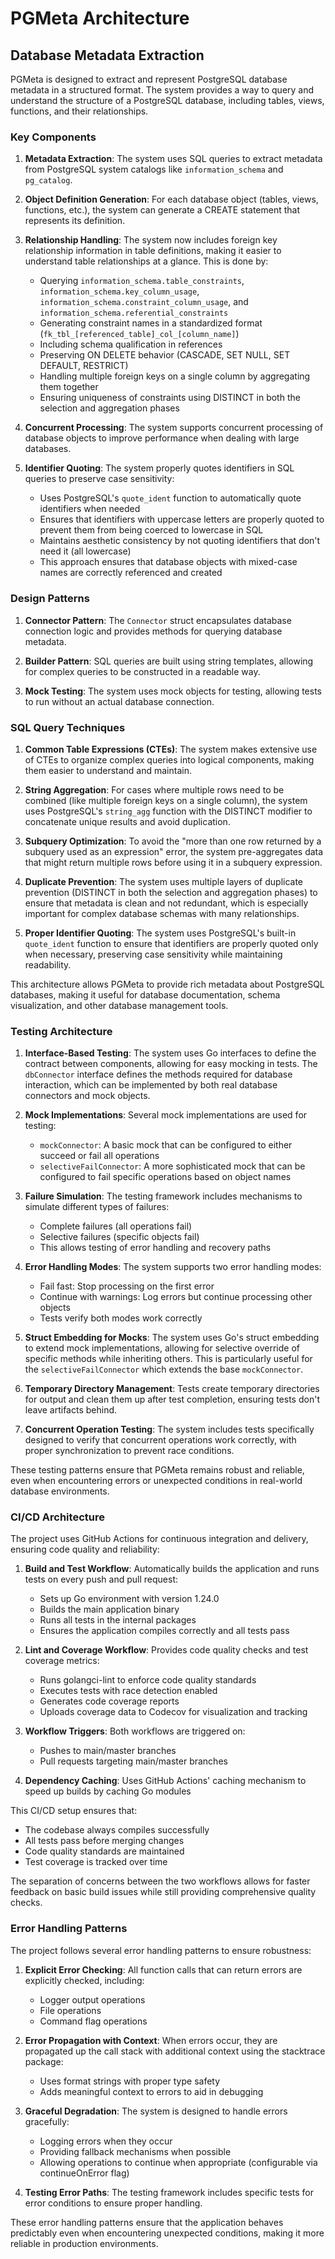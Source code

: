 # PGMeta Architecture

## Database Metadata Extraction

PGMeta is designed to extract and represent PostgreSQL database metadata in a structured format. The system provides a way to query and understand the structure of a PostgreSQL database, including tables, views, functions, and their relationships.

### Key Components

1. **Metadata Extraction**: The system uses SQL queries to extract metadata from PostgreSQL system catalogs like `information_schema` and `pg_catalog`.

2. **Object Definition Generation**: For each database object (tables, views, functions, etc.), the system can generate a CREATE statement that represents its definition.

3. **Relationship Handling**: The system now includes foreign key relationship information in table definitions, making it easier to understand table relationships at a glance. This is done by:
   - Querying `information_schema.table_constraints`, `information_schema.key_column_usage`, `information_schema.constraint_column_usage`, and `information_schema.referential_constraints`
   - Generating constraint names in a standardized format (`fk_tbl_[referenced_table]_col_[column_name]`)
   - Including schema qualification in references
   - Preserving ON DELETE behavior (CASCADE, SET NULL, SET DEFAULT, RESTRICT)
   - Handling multiple foreign keys on a single column by aggregating them together
   - Ensuring uniqueness of constraints using DISTINCT in both the selection and aggregation phases

4. **Concurrent Processing**: The system supports concurrent processing of database objects to improve performance when dealing with large databases.

5. **Identifier Quoting**: The system properly quotes identifiers in SQL queries to preserve case sensitivity:
   - Uses PostgreSQL's `quote_ident` function to automatically quote identifiers when needed
   - Ensures that identifiers with uppercase letters are properly quoted to prevent them from being coerced to lowercase in SQL
   - Maintains aesthetic consistency by not quoting identifiers that don't need it (all lowercase)
   - This approach ensures that database objects with mixed-case names are correctly referenced and created

### Design Patterns

1. **Connector Pattern**: The `Connector` struct encapsulates database connection logic and provides methods for querying database metadata.

2. **Builder Pattern**: SQL queries are built using string templates, allowing for complex queries to be constructed in a readable way.

3. **Mock Testing**: The system uses mock objects for testing, allowing tests to run without an actual database connection.

### SQL Query Techniques

1. **Common Table Expressions (CTEs)**: The system makes extensive use of CTEs to organize complex queries into logical components, making them easier to understand and maintain.

2. **String Aggregation**: For cases where multiple rows need to be combined (like multiple foreign keys on a single column), the system uses PostgreSQL's `string_agg` function with the DISTINCT modifier to concatenate unique results and avoid duplication.

3. **Subquery Optimization**: To avoid the "more than one row returned by a subquery used as an expression" error, the system pre-aggregates data that might return multiple rows before using it in a subquery expression.

4. **Duplicate Prevention**: The system uses multiple layers of duplicate prevention (DISTINCT in both the selection and aggregation phases) to ensure that metadata is clean and not redundant, which is especially important for complex database schemas with many relationships.

5. **Proper Identifier Quoting**: The system uses PostgreSQL's built-in `quote_ident` function to ensure that identifiers are properly quoted only when necessary, preserving case sensitivity while maintaining readability.

This architecture allows PGMeta to provide rich metadata about PostgreSQL databases, making it useful for database documentation, schema visualization, and other database management tools.

### Testing Architecture

1. **Interface-Based Testing**: The system uses Go interfaces to define the contract between components, allowing for easy mocking in tests. The `dbConnector` interface defines the methods required for database interaction, which can be implemented by both real database connectors and mock objects.

2. **Mock Implementations**: Several mock implementations are used for testing:
   - `mockConnector`: A basic mock that can be configured to either succeed or fail all operations
   - `selectiveFailConnector`: A more sophisticated mock that can be configured to fail specific operations based on object names

3. **Failure Simulation**: The testing framework includes mechanisms to simulate different types of failures:
   - Complete failures (all operations fail)
   - Selective failures (specific objects fail)
   - This allows testing of error handling and recovery paths

4. **Error Handling Modes**: The system supports two error handling modes:
   - Fail fast: Stop processing on the first error
   - Continue with warnings: Log errors but continue processing other objects
   - Tests verify both modes work correctly

5. **Struct Embedding for Mocks**: The system uses Go's struct embedding to extend mock implementations, allowing for selective override of specific methods while inheriting others. This is particularly useful for the `selectiveFailConnector` which extends the base `mockConnector`.

6. **Temporary Directory Management**: Tests create temporary directories for output and clean them up after test completion, ensuring tests don't leave artifacts behind.

7. **Concurrent Operation Testing**: The system includes tests specifically designed to verify that concurrent operations work correctly, with proper synchronization to prevent race conditions.

These testing patterns ensure that PGMeta remains robust and reliable, even when encountering errors or unexpected conditions in real-world database environments.

### CI/CD Architecture

The project uses GitHub Actions for continuous integration and delivery, ensuring code quality and reliability:

1. **Build and Test Workflow**: Automatically builds the application and runs tests on every push and pull request:
   - Sets up Go environment with version 1.24.0
   - Builds the main application binary
   - Runs all tests in the internal packages
   - Ensures the application compiles correctly and all tests pass

2. **Lint and Coverage Workflow**: Provides code quality checks and test coverage metrics:
   - Runs golangci-lint to enforce code quality standards
   - Executes tests with race detection enabled
   - Generates code coverage reports
   - Uploads coverage data to Codecov for visualization and tracking

3. **Workflow Triggers**: Both workflows are triggered on:
   - Pushes to main/master branches
   - Pull requests targeting main/master branches

4. **Dependency Caching**: Uses GitHub Actions' caching mechanism to speed up builds by caching Go modules

This CI/CD setup ensures that:
- The codebase always compiles successfully
- All tests pass before merging changes
- Code quality standards are maintained
- Test coverage is tracked over time

The separation of concerns between the two workflows allows for faster feedback on basic build issues while still providing comprehensive quality checks.

### Error Handling Patterns

The project follows several error handling patterns to ensure robustness:

1. **Explicit Error Checking**: All function calls that can return errors are explicitly checked, including:
   - Logger output operations
   - File operations
   - Command flag operations

2. **Error Propagation with Context**: When errors occur, they are propagated up the call stack with additional context using the stacktrace package:
   - Uses format strings with proper type safety
   - Adds meaningful context to errors to aid in debugging

3. **Graceful Degradation**: The system is designed to handle errors gracefully:
   - Logging errors when they occur
   - Providing fallback mechanisms when possible
   - Allowing operations to continue when appropriate (configurable via continueOnError flag)

4. **Testing Error Paths**: The testing framework includes specific tests for error conditions to ensure proper handling.

These error handling patterns ensure that the application behaves predictably even when encountering unexpected conditions, making it more reliable in production environments.
